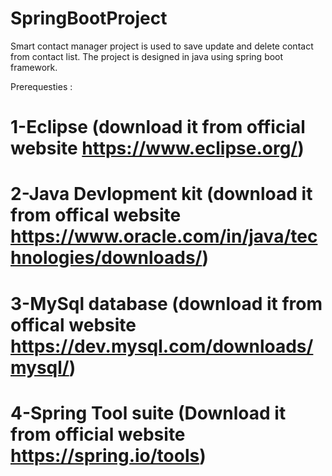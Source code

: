 # SpringBootProject
Smart contact manager project is used to save update and delete contact from contact list. The project is designed in java using spring boot framework.

Prerequesties  :

# 1-Eclipse (download it from official website https://www.eclipse.org/)
# 2-Java Devlopment kit (download it from offical website https://www.oracle.com/in/java/technologies/downloads/)
# 3-MySql database (download it from offical website https://dev.mysql.com/downloads/mysql/)
# 4-Spring Tool suite (Download it from official website https://spring.io/tools)
